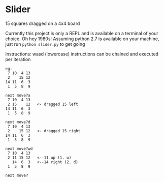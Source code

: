 # Slider
 15 squares dragged on a 4x4 board

Currently this project is only a REPL and is available on a terminal of your choice. Oh hey 1980s!
Assuming python 2.7 is available on your machine, just run `python slider.py` to get going

Instructions:
wasd (lowercase) instructions can be chained and executed per iteration
```
eg:
 7 10  4 13
 2    15 12  
14 11  6  3
 1  5  8  9

next move?a 
 7 10  4 13
 2 15    12   <- dragged 15 left
14 11  6  3
 1  5  8  9

next move?d
 7 10  4 13
 2    15 12   <- dragged 15 right
14 11  6  3
 1  5  8  9

next move?wd
 7 10  4 13
 2 11 15 12   <--11 up (1. w)
   14  6  3   <--14 right (2. d)
 1  5  8  9

next move?
```
